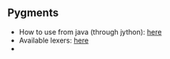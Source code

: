 

Pygments
--------

* How to use from java (through jython): [here](http://pygments.org/docs/java/)
* Available lexers: [here](http://pygments.org/docs/lexers/)
* 